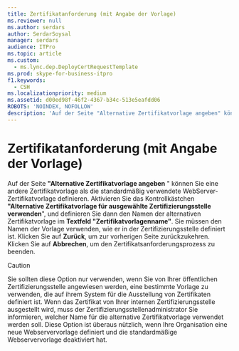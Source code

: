 ```yaml
---
title: Zertifikatanforderung (mit Angabe der Vorlage)
ms.reviewer: null
ms.author: serdars
author: SerdarSoysal
manager: serdars
audience: ITPro
ms.topic: article
ms.custom:
  - ms.lync.dep.DeployCertRequestTemplate
ms.prod: skype-for-business-itpro
f1.keywords:
  - CSH
ms.localizationpriority: medium
ms.assetid: d00ed98f-46f2-4367-b34c-513e5eafdd06
ROBOTS: 'NOINDEX, NOFOLLOW'
description: 'Auf der Seite "Alternative Zertifikatvorlage angeben" können Sie eine andere Zertifikatvorlage als die standardmäßig verwendete WebServer-Zertifikatvorlage definieren. Aktivieren Sie das Kontrollkästchen "Alternative Zertifikatvorlage für ausgewählte Zertifizierungsstelle verwenden", und definieren Sie dann den Namen der alternativen Zertifikatvorlage im Textfeld "Zertifikatvorlagenname". Sie müssen den Namen der Vorlage verwenden, wie er in der Zertifizierungsstelle definiert ist. Klicken Sie auf Zurück, um zur vorherigen Seite zurückzukehren. Klicken Sie auf Abbrechen, um den Zertifikatsanforderungsprozess zu beenden.'
---
```


# <a name="certificate-request-specify-termplate"></a>Zertifikatanforderung (mit Angabe der Vorlage)
 
Auf der Seite **"Alternative Zertifikatvorlage angeben** " können Sie eine andere Zertifikatvorlage als die standardmäßig verwendete WebServer-Zertifikatvorlage definieren. Aktivieren Sie das Kontrollkästchen **"Alternative Zertifikatvorlage für ausgewählte Zertifizierungsstelle verwenden**", und definieren Sie dann den Namen der alternativen Zertifikatvorlage im **Textfeld "Zertifikatvorlagenname"**. Sie müssen den Namen der Vorlage verwenden, wie er in der Zertifizierungsstelle definiert ist. Klicken Sie auf **Zurück**, um zur vorherigen Seite zurückzukehren. Klicken Sie auf **Abbrechen**, um den Zertifikatsanforderungsprozess zu beenden.
  
> [!CAUTION]
> Sie sollten diese Option nur verwenden, wenn Sie von Ihrer öffentlichen Zertifizierungsstelle angewiesen werden, eine bestimmte Vorlage zu verwenden, die auf ihrem System für die Ausstellung von Zertifikaten definiert ist. Wenn das Zertifikat von Ihrer internen Zertifizierungsstelle ausgestellt wird, muss der Zertifizierungsstellenadministrator Sie informieren, welcher Name für die alternative Zertifikatvorlage verwendet werden soll. Diese Option ist überaus nützlich, wenn Ihre Organisation eine neue Webservervorlage definiert und die standardmäßige Webservervorlage deaktiviert hat. 
  

